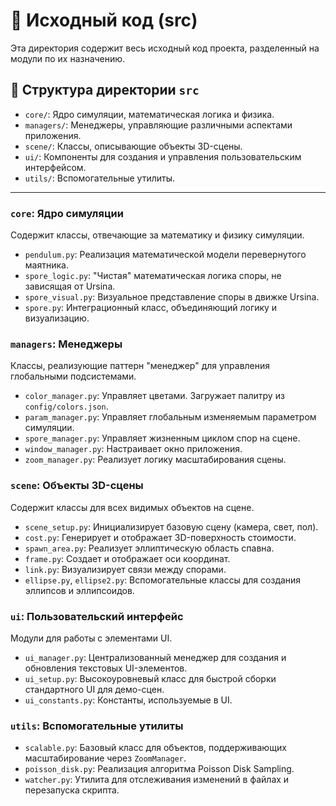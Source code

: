 # 📂 Исходный код (src)

Эта директория содержит весь исходный код проекта, разделенный на модули по их назначению.

## 📁 Структура директории `src`

-   `core/`: Ядро симуляции, математическая логика и физика.
-   `managers/`: Менеджеры, управляющие различными аспектами приложения.
-   `scene/`: Классы, описывающие объекты 3D-сцены.
-   `ui/`: Компоненты для создания и управления пользовательским интерфейсом.
-   `utils/`: Вспомогательные утилиты.

---

### `core`: Ядро симуляции

Содержит классы, отвечающие за математику и физику симуляции.

-   `pendulum.py`: Реализация математической модели перевернутого маятника.
-   `spore_logic.py`: "Чистая" математическая логика споры, не зависящая от Ursina.
-   `spore_visual.py`: Визуальное представление споры в движке Ursina.
-   `spore.py`: Интеграционный класс, объединяющий логику и визуализацию.

### `managers`: Менеджеры

Классы, реализующие паттерн "менеджер" для управления глобальными подсистемами.

-   `color_manager.py`: Управляет цветами. Загружает палитру из `config/colors.json`.
-   `param_manager.py`: Управляет глобальным изменяемым параметром симуляции.
-   `spore_manager.py`: Управляет жизненным циклом спор на сцене.
-   `window_manager.py`: Настраивает окно приложения.
-   `zoom_manager.py`: Реализует логику масштабирования сцены.

### `scene`: Объекты 3D-сцены

Содержит классы для всех видимых объектов на сцене.

-   `scene_setup.py`: Инициализирует базовую сцену (камера, свет, пол).
-   `cost.py`: Генерирует и отображает 3D-поверхность стоимости.
-   `spawn_area.py`: Реализует эллиптическую область спавна.
-   `frame.py`: Создает и отображает оси координат.
-   `link.py`: Визуализирует связи между спорами.
-   `ellipse.py`, `ellipse2.py`: Вспомогательные классы для создания эллипсов и эллипсоидов.

### `ui`: Пользовательский интерфейс

Модули для работы с элементами UI.

-   `ui_manager.py`: Централизованный менеджер для создания и обновления текстовых UI-элементов.
-   `ui_setup.py`: Высокоуровневый класс для быстрой сборки стандартного UI для демо-сцен.
-   `ui_constants.py`: Константы, используемые в UI.

### `utils`: Вспомогательные утилиты

-   `scalable.py`: Базовый класс для объектов, поддерживающих масштабирование через `ZoomManager`.
-   `poisson_disk.py`: Реализация алгоритма Poisson Disk Sampling.
-   `watcher.py`: Утилита для отслеживания изменений в файлах и перезапуска скрипта.